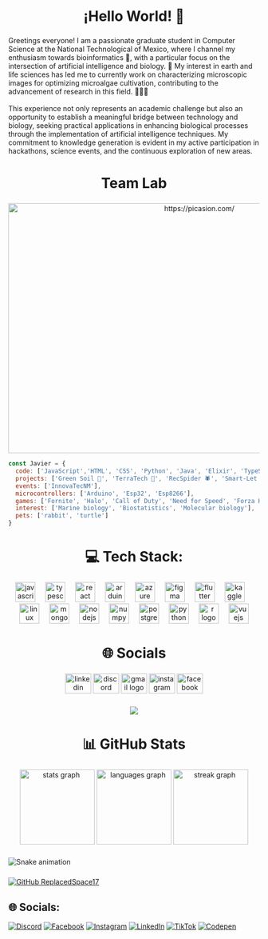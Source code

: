 
<h1 align="center">¡Hello World! 🖖</h1>

###

<p align="left">Greetings everyone! I am a passionate graduate student in Computer Science at the National Technological of Mexico, where I channel my enthusiasm towards bioinformatics 🦖, with a particular focus on the intersection of artificial intelligence and biology. 🌱 My interest in earth and life sciences has led me to currently work on characterizing microscopic images for optimizing microalgae cultivation, contributing to the advancement of research in this field. 🚀🔬👾<br><br>This experience not only represents an academic challenge but also an opportunity to establish a meaningful bridge between technology and biology, seeking practical applications in enhancing biological processes through the implementation of artificial intelligence techniques. My commitment to knowledge generation is evident in my active participation in hackathons, science events, and the continuous exploration of new areas.</p>

###

<h1 align="center">Team Lab</h1>

###

<div align="center">
<img src="https://i.picasion.com/pic92/db8383b0fcbe78c4de5e4243300cf138.gif" width="750" height="500" border="0" alt="https://picasion.com/" />
</div>

```javascript
const Javier = {
  code: ['JavaScript','HTML', 'CSS', 'Python', 'Java', 'Elixir', 'TypeScript'], 
  projects: ['Green Soil 🌱', 'TerraTech 🦎', 'RecSpider 🕷', 'Smart-Let 👊', 'Onyx 3D ⚫', 'Life-Up', 'Rooms'],
  events: ['InnovaTecNM'],
  microcontrollers: ['Arduino', 'Esp32', 'Esp8266'],
  games: ['Fornite', 'Halo', 'Call of Duty', 'Need for Speed', 'Forza Horizon', 'Overwatch', 'Minecraft'],
  interest: ['Marine biology', 'Biostatistics', 'Molecular biology'],
  pets: ['rabbit', 'turtle']
}
```

<h1 align="center">💻 Tech Stack: </h1>

###

<div align="center">
  <img src="https://skillicons.dev/icons?i=js" height="40" alt="javascript logo"  />
  <img width="12" />
  <img src="https://skillicons.dev/icons?i=ts" height="40" alt="typescript logo"  />
  <img width="12" />
  <img src="https://skillicons.dev/icons?i=react" height="40" alt="react logo"  />
  <img width="12" />
  <img src="https://cdn.jsdelivr.net/gh/devicons/devicon/icons/arduino/arduino-original.svg" height="40" alt="arduino logo"  />
  <img width="12" />
  <img src="https://cdn.jsdelivr.net/gh/devicons/devicon/icons/azure/azure-original.svg" height="40" alt="azure logo"  />
  <img width="12" />
  <img src="https://cdn.jsdelivr.net/gh/devicons/devicon/icons/figma/figma-original.svg" height="40" alt="figma logo"  />
  <img width="12" />
  <img src="https://cdn.jsdelivr.net/gh/devicons/devicon/icons/flutter/flutter-original.svg" height="40" alt="flutter logo"  />
  <img width="12" />
  <img src="https://cdn.jsdelivr.net/gh/devicons/devicon/icons/kaggle/kaggle-original.svg" height="40" alt="kaggle logo"  />
  <img width="12" />
  <img src="https://cdn.jsdelivr.net/gh/devicons/devicon/icons/linux/linux-original.svg" height="40" alt="linux logo"  />
  <img width="12" />
  <img src="https://cdn.jsdelivr.net/gh/devicons/devicon/icons/mongodb/mongodb-original.svg" height="40" alt="mongodb logo"  />
  <img width="12" />
  <img src="https://cdn.jsdelivr.net/gh/devicons/devicon/icons/nodejs/nodejs-original.svg" height="40" alt="nodejs logo"  />
  <img width="12" />
  <img src="https://cdn.jsdelivr.net/gh/devicons/devicon/icons/numpy/numpy-original.svg" height="40" alt="numpy logo"  />
  <img width="12" />
  <img src="https://cdn.jsdelivr.net/gh/devicons/devicon/icons/postgresql/postgresql-original.svg" height="40" alt="postgresql logo"  />
  <img width="12" />
  <img src="https://cdn.jsdelivr.net/gh/devicons/devicon/icons/python/python-original.svg" height="40" alt="python logo"  />
  <img width="12" />
  <img src="https://cdn.jsdelivr.net/gh/devicons/devicon/icons/r/r-original.svg" height="40" alt="r logo"  />
  <img width="12" />
  <img src="https://cdn.jsdelivr.net/gh/devicons/devicon/icons/vuejs/vuejs-original.svg" height="40" alt="vuejs logo"  />
</div>

###



###

<h1 align="center"> 🌐 Socials</h1>

###

<div align="center">
  <img src="https://raw.githubusercontent.com/maurodesouza/profile-readme-generator/master/src/assets/icons/social/linkedin/default.svg" width="52" height="40" alt="linkedin logo"  />
  <img src="https://raw.githubusercontent.com/maurodesouza/profile-readme-generator/master/src/assets/icons/social/discord/default.svg" width="52" height="40" alt="discord logo"  />
  <img src="https://raw.githubusercontent.com/maurodesouza/profile-readme-generator/master/src/assets/icons/social/gmail/default.svg" width="52" height="40" alt="gmail logo"  />
  <img src="https://raw.githubusercontent.com/maurodesouza/profile-readme-generator/master/src/assets/icons/social/instagram/default.svg" width="52" height="40" alt="instagram logo"  />
  <img src="https://raw.githubusercontent.com/maurodesouza/profile-readme-generator/master/src/assets/icons/social/facebook/default.svg" width="52" height="40" alt="facebook logo"  />
</div>

###

<div align="center">
  <img src="https://profile-counter.glitch.me/ReplacedSpace17/count.svg?"  />
</div>

###

<h1 align="center">📊 GitHub Stats</h1>

###

<div align="center">
  <img src="https://github-readme-stats.vercel.app/api?username=ReplacedSpace17&hide_title=false&hide_rank=false&show_icons=true&include_all_commits=true&count_private=true&disable_animations=false&theme=dark&locale=es&hide_border=false&order=1" height="150" alt="stats graph"  />
  <img src="https://github-readme-stats.vercel.app/api/top-langs?username=ReplacedSpace17&locale=es&hide_title=false&layout=compact&card_width=320&langs_count=5&theme=dark&hide_border=false&order=2" height="150" alt="languages graph"  />
  <img src="https://streak-stats.demolab.com?user=ReplacedSpace17&locale=es&mode=daily&theme=dark&hide_border=false&border_radius=7&order=3" height="150" alt="streak graph"  />
</div>

###

<img src="https://raw.githubusercontent.com/ReplacedSpace17/ReplacedSpace17/output/snake.svg" alt="Snake animation" />

###
[![GitHub ReplacedSpace17](https://img.shields.io/github/followers/ReplacedSpace17?label=follow&style=social)](https://github.com/ReplacedSpace17)

## 🌐 Socials:
[![Discord](https://img.shields.io/badge/Discord-%237289DA.svg?logo=discord&logoColor=white)](https://discord.gg/replacedspace17) [![Facebook](https://img.shields.io/badge/Facebook-%231877F2.svg?logo=Facebook&logoColor=white)](https://facebook.com/ReplacedSpace17) [![Instagram](https://img.shields.io/badge/Instagram-%23E4405F.svg?logo=Instagram&logoColor=white)](https://instagram.com/replacedspace17) [![LinkedIn](https://img.shields.io/badge/LinkedIn-%230077B5.svg?logo=linkedin&logoColor=white)](https://linkedin.com/in/replacedspace17) [![TikTok](https://img.shields.io/badge/TikTok-%23000000.svg?logo=TikTok&logoColor=white)](https://tiktok.com/@replacedspace17) [![Codepen](https://img.shields.io/badge/Codepen-000000?style=for-the-badge&logo=codepen&logoColor=white)](https://codepen.io/S117_rs17) 




